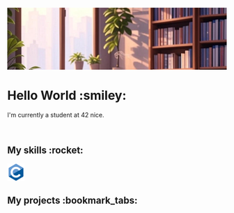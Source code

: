 ![Bannière de profil](./assets/banner.jpg)
<h1>Hello World :smiley:</h1>
<p>I'm currently a student at 42 nice.</p>
<br/>
<h2>My skills :rocket:</h2>
<img src="./assets/c.svg" width="40" height="40"/>
<br/>
<h2>My projects :bookmark_tabs:</h2>
